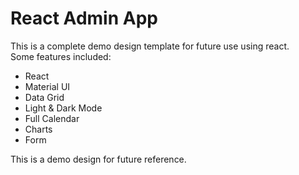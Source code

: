 # React Admin App

This is a complete demo design template for future use using react.\
Some features included:
* React
* Material UI
* Data Grid
* Light & Dark Mode
* Full Calendar
* Charts
* Form

This is a demo design for future reference.
